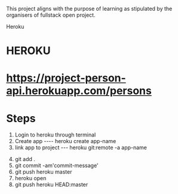 This project aligns with the purpose of learning as stipulated by the organisers of fullstack open project.

Heroku
# HEROKU 

# https://project-person-api.herokuapp.com/persons
# Steps
1. Login to heroku through terminal
2. Create app ---- heroku create app-name
3. link app to project --- heroku git:remote -a app-name 
<!-- git push heroku HEAD:master -->
4. git add .
5. git commit -am'commit-message'
6. git push heroku master
7. heroku open
4. git push heroku HEAD:master